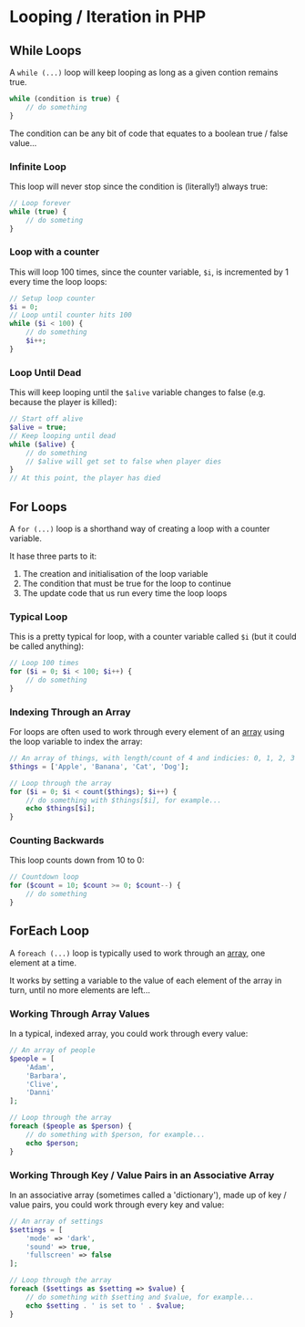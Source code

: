 # Looping / Iteration in PHP

## While Loops

A `while (...)` loop will keep looping as long as a given contion remains true.

```php
while (condition is true) {
    // do something
}
```

The condition can be any bit of code that equates to a boolean true / false value...

### Infinite Loop

This loop will never stop since the condition is (literally!) always true:

```php
// Loop forever
while (true) {
    // do someting
}
```

### Loop with a counter

This will loop 100 times, since the counter variable, `$i`, is incremented by 1 every time the loop loops:

```php
// Setup loop counter
$i = 0;
// Loop until counter hits 100
while ($i < 100) {
    // do something
    $i++;
}
```

### Loop Until Dead

This will keep looping until the `$alive` variable changes to false (e.g. because the player is killed):

```php
// Start off alive
$alive = true;
// Keep looping until dead
while ($alive) {
    // do something
    // $alive will get set to false when player dies
}
// At this point, the player has died
```


## For Loops

A `for (...)` loop is a shorthand way of creating a loop with a counter variable.

It hase three parts to it:

1. The creation and initialisation of the loop variable
2. The condition that must be true for the loop to continue
3. The update code that us run every time the loop loops


### Typical Loop

This is a pretty typical for loop, with a counter variable called `$i` (but it could be called anything):

```php
// Loop 100 times
for ($i = 0; $i < 100; $i++) {
    // do something
}
```

### Indexing Through an Array

For loops are often used to work through every element of an [array](php/basics/arrays.md) using the loop variable to index the array:

```php
// An array of things, with length/count of 4 and indicies: 0, 1, 2, 3
$things = ['Apple', 'Banana', 'Cat', 'Dog'];

// Loop through the array
for ($i = 0; $i < count($things); $i++) {
    // do something with $things[$i], for example...
    echo $things[$i];
}
```

### Counting Backwards

This loop counts down from 10 to 0:

```php
// Countdown loop
for ($count = 10; $count >= 0; $count--) {
    // do something
}
```


## ForEach Loop

A `foreach (...)` loop is typically used to work through an [array](php/basics/arrays.md), one element at a time.

It works by setting a variable to the value of each element of the array in turn, until no more elements are left...

### Working Through Array Values

In a typical, indexed array, you could work through every value:

```php
// An array of people
$people = [
    'Adam',
    'Barbara',
    'Clive',
    'Danni'
];

// Loop through the array
foreach ($people as $person) {
    // do something with $person, for example...
    echo $person;
}
```


### Working Through Key / Value Pairs in an Associative Array

In an associative array (sometimes called a 'dictionary'), made up of key / value pairs, you could work through every key and value:

```php
// An array of settings
$settings = [
    'mode' => 'dark',
    'sound' => true,
    'fullscreen' => false
];

// Loop through the array
foreach ($settings as $setting => $value) {
    // do something with $setting and $value, for example...
    echo $setting . ' is set to ' . $value;
}
```




